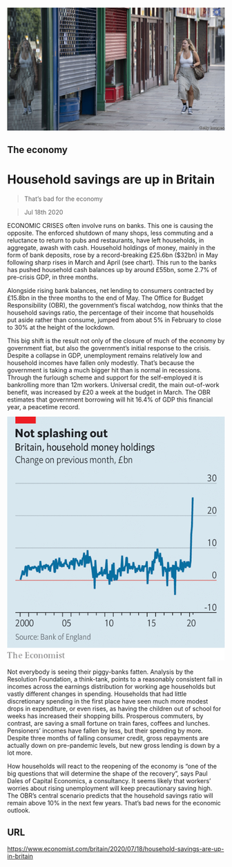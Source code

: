 ![](./images/20200718_BRP504.jpg)

## The economy

# Household savings are up in Britain

> That’s bad for the economy

> Jul 18th 2020

ECONOMIC CRISES often involve runs on banks. This one is causing the opposite. The enforced shutdown of many shops, less commuting and a reluctance to return to pubs and restaurants, have left households, in aggregate, awash with cash. Household holdings of money, mainly in the form of bank deposits, rose by a record-breaking £25.6bn ($32bn) in May following sharp rises in March and April (see chart). This run to the banks has pushed household cash balances up by around £55bn, some 2.7% of pre-crisis GDP, in three months.

Alongside rising bank balances, net lending to consumers contracted by £15.8bn in the three months to the end of May. The Office for Budget Responsibility (OBR), the government’s fiscal watchdog, now thinks that the household savings ratio, the percentage of their income that households put aside rather than consume, jumped from about 5% in February to close to 30% at the height of the lockdown.



This big shift is the result not only of the closure of much of the economy by government fiat, but also the government’s initial response to the crisis. Despite a collapse in GDP, unemployment remains relatively low and household incomes have fallen only modestly. That’s because the government is taking a much bigger hit than is normal in recessions. Through the furlough scheme and support for the self-employed it is bankrolling more than 12m workers. Universal credit, the main out-of-work benefit, was increased by £20 a week at the budget in March. The OBR estimates that government borrowing will hit 16.4% of GDP this financial year, a peacetime record.

![](./images/20200718_BRC452.png)

Not everybody is seeing their piggy-banks fatten. Analysis by the Resolution Foundation, a think-tank, points to a reasonably consistent fall in incomes across the earnings distribution for working age households but vastly different changes in spending. Households that had little discretionary spending in the first place have seen much more modest drops in expenditure, or even rises, as having the children out of school for weeks has increased their shopping bills. Prosperous commuters, by contrast, are saving a small fortune on train fares, coffees and lunches. Pensioners’ incomes have fallen by less, but their spending by more. Despite three months of falling consumer credit, gross repayments are actually down on pre-pandemic levels, but new gross lending is down by a lot more.

How households will react to the reopening of the economy is “one of the big questions that will determine the shape of the recovery”, says Paul Dales of Capital Economics, a consultancy. It seems likely that workers’ worries about rising unemployment will keep precautionary saving high. The OBR’s central scenario predicts that the household savings ratio will remain above 10% in the next few years. That’s bad news for the economic outlook.

## URL

https://www.economist.com/britain/2020/07/18/household-savings-are-up-in-britain
